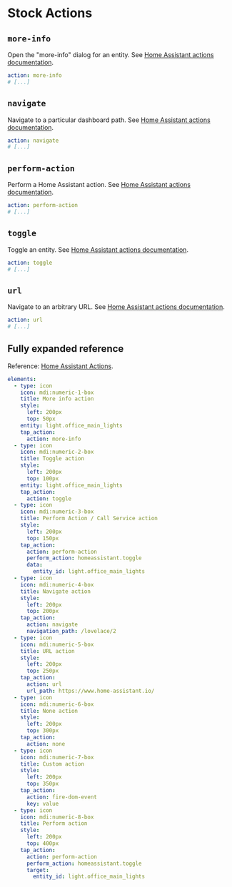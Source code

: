 # Stock Actions

## `more-info`

Open the "more-info" dialog for an entity. See [Home Assistant actions documentation](https://www.home-assistant.io/dashboards/actions/).

```yaml
action: more-info
# [...]
```

## `navigate`

Navigate to a particular dashboard path. See [Home Assistant actions documentation](https://www.home-assistant.io/dashboards/actions/).

```yaml
action: navigate
# [...]
```

## `perform-action`

Perform a Home Assistant action. See [Home Assistant actions documentation](https://www.home-assistant.io/dashboards/actions/).

```yaml
action: perform-action
# [...]
```

## `toggle`

Toggle an entity. See [Home Assistant actions documentation](https://www.home-assistant.io/dashboards/actions/).

```yaml
action: toggle
# [...]
```

## `url`

Navigate to an arbitrary URL. See [Home Assistant actions documentation](https://www.home-assistant.io/dashboards/actions/).

```yaml
action: url
# [...]
```

## Fully expanded reference

[](../../common/expanded-warning.md ':include')

Reference: [Home Assistant Actions](https://www.home-assistant.io/dashboards/actions/).

```yaml
elements:
  - type: icon
    icon: mdi:numeric-1-box
    title: More info action
    style:
      left: 200px
      top: 50px
    entity: light.office_main_lights
    tap_action:
      action: more-info
  - type: icon
    icon: mdi:numeric-2-box
    title: Toggle action
    style:
      left: 200px
      top: 100px
    entity: light.office_main_lights
    tap_action:
      action: toggle
  - type: icon
    icon: mdi:numeric-3-box
    title: Perform Action / Call Service action
    style:
      left: 200px
      top: 150px
    tap_action:
      action: perform-action
      perform_action: homeassistant.toggle
      data:
        entity_id: light.office_main_lights
  - type: icon
    icon: mdi:numeric-4-box
    title: Navigate action
    style:
      left: 200px
      top: 200px
    tap_action:
      action: navigate
      navigation_path: /lovelace/2
  - type: icon
    icon: mdi:numeric-5-box
    title: URL action
    style:
      left: 200px
      top: 250px
    tap_action:
      action: url
      url_path: https://www.home-assistant.io/
  - type: icon
    icon: mdi:numeric-6-box
    title: None action
    style:
      left: 200px
      top: 300px
    tap_action:
      action: none
  - type: icon
    icon: mdi:numeric-7-box
    title: Custom action
    style:
      left: 200px
      top: 350px
    tap_action:
      action: fire-dom-event
      key: value
  - type: icon
    icon: mdi:numeric-8-box
    title: Perform action
    style:
      left: 200px
      top: 400px
    tap_action:
      action: perform-action
      perform_action: homeassistant.toggle
      target:
        entity_id: light.office_main_lights
```
